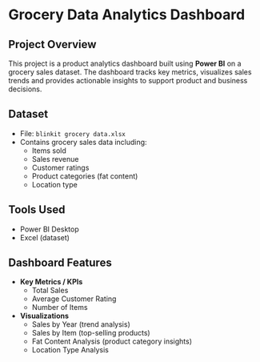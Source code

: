 # Grocery Data Analytics Dashboard

## Project Overview
This project is a product analytics dashboard built using **Power BI** on a grocery sales dataset. The dashboard tracks key metrics, visualizes sales trends and provides actionable insights to support product and business decisions.

## Dataset
- File: `blinkit grocery data.xlsx`
- Contains grocery sales data including:
  - Items sold
  - Sales revenue
  - Customer ratings
  - Product categories (fat content)
  - Location type

## Tools Used
- Power BI Desktop
- Excel (dataset)

## Dashboard Features
- **Key Metrics / KPIs**
  - Total Sales
  - Average Customer Rating
  - Number of Items
- **Visualizations**
  - Sales by Year (trend analysis)
  - Sales by Item (top-selling products)
  - Fat Content Analysis (product category insights)
  - Location Type Analysis 

